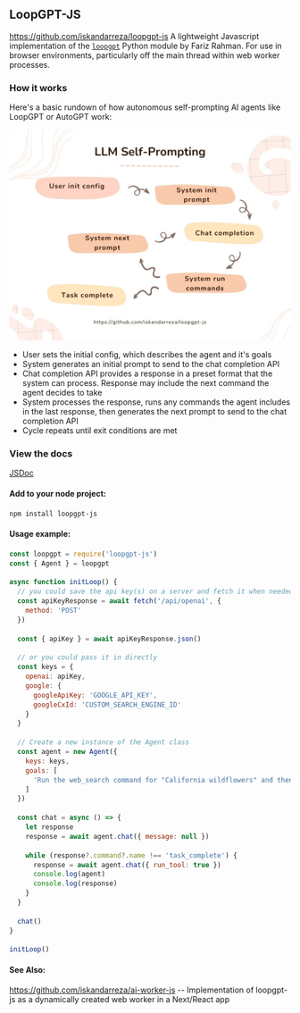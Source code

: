 ## LoopGPT-JS

https://github.com/iskandarreza/loopgpt-js
A lightweight Javascript implementation of the [`loopgpt`](https://github.com/farizrahman4u/loopgpt) Python module by Fariz Rahman.
For use in browser environments, particularly off the main thread within web worker processes.

### How it works

Here's a basic rundown of how autonomous self-prompting AI agents like LoopGPT or AutoGPT work:

![How AutoGPT works](./docs/images/how-self-prompting-works.jpg)

- User sets the initial config, which describes the agent and it's goals
- System generates an initial prompt to send to the chat completion API
- Chat completion API provides a response in a preset format that the system can process. Response may include the next command the agent decides to take
- System processes the response, runs any commands the agent includes in the last response, then generates the next prompt to send to the chat completion API
- Cycle repeats until exit conditions are met

### View the docs

[JSDoc](https://iskandarreza.github.io/loopgpt-js/)

#### Add to your node project:

```bash
npm install loopgpt-js
```

#### Usage example:

```js
const loopgpt = require('loopgpt-js')
const { Agent } = loopgpt

async function initLoop() {
  // you could save the api key(s) on a server and fetch it when needed
  const apiKeyResponse = await fetch('/api/openai', {
    method: 'POST'
  })

  const { apiKey } = await apiKeyResponse.json()

  // or you could pass it in directly
  const keys = {
    openai: apiKey,
    google: {
      googleApiKey: 'GOOGLE_API_KEY',
      googleCxId: 'CUSTOM_SEARCH_ENGINE_ID'
    }
  }

  // Create a new instance of the Agent class
  const agent = new Agent({
    keys: keys,
    goals: [
      'Run the web_search command for "California wildflowers" and then produce an overview of your findings with descriptions of each flower and their native area,'
    ]
  })

  const chat = async () => {
    let response
    response = await agent.chat({ message: null })

    while (response?.command?.name !== 'task_complete') {
      response = await agent.chat({ run_tool: true })
      console.log(agent)
      console.log(response)
    }
  }

  chat()
}

initLoop()
```

#### See Also:

https://github.com/iskandarreza/ai-worker-js -- Implementation of loopgpt-js as a dynamically created web worker in a Next/React app
